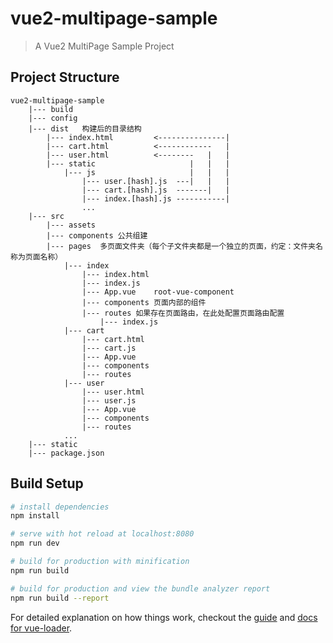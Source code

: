 # vue2-multipage-sample

> A Vue2 MultiPage Sample Project

## Project Structure

    vue2-multipage-sample
        |--- build
        |--- config
        |--- dist   构建后的目录结构
            |--- index.html         <---------------|
            |--- cart.html          <------------   |
            |--- user.html          <--------   |   |
            |--- static                     |   |   |
                |--- js                     |   |   |
                    |--- user.[hash].js  ---|   |   |
                    |--- cart.[hash].js  -------|   |
                    |--- index.[hash].js -----------|
                    ...
        |--- src
            |--- assets
            |--- components 公共组建
            |--- pages  多页面文件夹（每个子文件夹都是一个独立的页面，约定：文件夹名称为页面名称）
                |--- index
                    |--- index.html
                    |--- index.js
                    |--- App.vue    root-vue-component
                    |--- components 页面内部的组件
                    |--- routes 如果存在页面路由，在此处配置页面路由配置
                        |--- index.js
                |--- cart
                    |--- cart.html
                    |--- cart.js
                    |--- App.vue
                    |--- components
                    |--- routes
                |--- user
                    |--- user.html
                    |--- user.js
                    |--- App.vue
                    |--- components
                    |--- routes
                ...
        |--- static
        |--- package.json

## Build Setup

``` bash
# install dependencies
npm install

# serve with hot reload at localhost:8080
npm run dev

# build for production with minification
npm run build

# build for production and view the bundle analyzer report
npm run build --report
```

For detailed explanation on how things work, checkout the [guide](http://vuejs-templates.github.io/webpack/) and [docs for vue-loader](http://vuejs.github.io/vue-loader).
